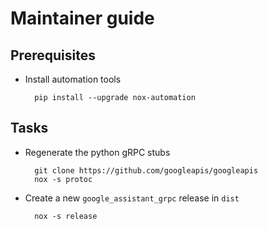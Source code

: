 Maintainer guide
================

## Prerequisites

- Install automation tools

        pip install --upgrade nox-automation

## Tasks

- Regenerate the python gRPC stubs

        git clone https://github.com/googleapis/googleapis
        nox -s protoc

- Create a new `google_assistant_grpc` release in `dist`

        nox -s release
